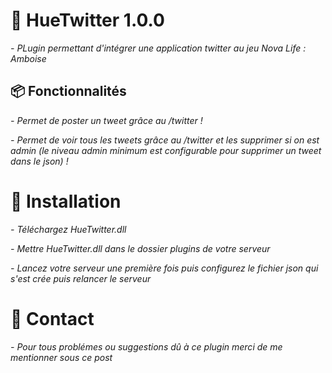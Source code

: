 # 💼  HueTwitter 1.0.0
*- PLugin permettant d'intégrer une application twitter au jeu Nova Life : Amboise*
## 📦 Fonctionnalités 
*- Permet de poster un tweet grâce au /twitter !*

*- Permet de voir tous les tweets grâce au /twitter et les supprimer si on est admin (le niveau admin minimum est configurable pour supprimer un tweet dans le json) !*

# 👷 Installation 
*- Téléchargez HueTwitter.dll*

*- Mettre HueTwitter.dll dans le dossier plugins de votre serveur*

*- Lancez votre serveur une première fois puis configurez le fichier json qui s'est crée puis relancer le serveur*
# 📱 Contact
*- Pour tous problémes ou suggestions dû à ce plugin merci de me mentionner sous ce post*
